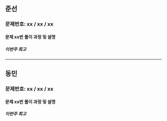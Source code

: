 ## 준선
### 문제번호: xx / xx / xx

#### 문제 xx번 풀이 과정 및 설명

##### 이번주 회고
---

## 동민
### 문제번호: xx / xx / xx 
#### 문제 xx번 풀이 과정 및 설명

##### 이번주 회고